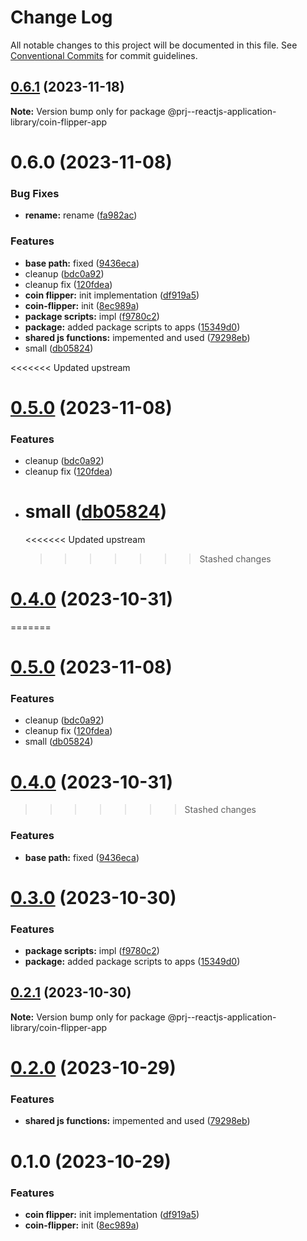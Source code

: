 # Change Log

All notable changes to this project will be documented in this file.
See [Conventional Commits](https://conventionalcommits.org) for commit guidelines.

## [0.6.1](https://github.com/paulAlexSerban/prj--reactjs-application-library/compare/@prj--reactjs-application-library/coin-flipper-app@0.6.0...@prj--reactjs-application-library/coin-flipper-app@0.6.1) (2023-11-18)

**Note:** Version bump only for package @prj--reactjs-application-library/coin-flipper-app

# 0.6.0 (2023-11-08)

### Bug Fixes

-   **rename:** rename ([fa982ac](https://github.com/paulAlexSerban/prj--reactjs-application-library/commit/fa982ac05c386e2f9563611d754b73bc08b54894))

### Features

-   **base path:** fixed ([9436eca](https://github.com/paulAlexSerban/prj--reactjs-application-library/commit/9436ecafd5addb266153737a53f95922733b9a63))
-   cleanup ([bdc0a92](https://github.com/paulAlexSerban/prj--reactjs-application-library/commit/bdc0a92044bd5b3691ec5f56c9ea2f86e3a7802e))
-   cleanup fix ([120fdea](https://github.com/paulAlexSerban/prj--reactjs-application-library/commit/120fdeab392739c535161d5a84eea9c3fe337961))
-   **coin flipper:** init implementation ([df919a5](https://github.com/paulAlexSerban/prj--reactjs-application-library/commit/df919a5b1d411f9c9936fbbbbeb78f6b21f4bb65))
-   **coin-flipper:** init ([8ec989a](https://github.com/paulAlexSerban/prj--reactjs-application-library/commit/8ec989a586485d15dab15a8a2d6690d835314822))
-   **package scripts:** impl ([f9780c2](https://github.com/paulAlexSerban/prj--reactjs-application-library/commit/f9780c2896d185c8adf83f5af0782939e799b430))
-   **package:** added package scripts to apps ([15349d0](https://github.com/paulAlexSerban/prj--reactjs-application-library/commit/15349d0e3d3eac4222a99a42b28d4d67b764557f))
-   **shared js functions:** impemented and used ([79298eb](https://github.com/paulAlexSerban/prj--reactjs-application-library/commit/79298ebd26e6d1bae87e9dc63e0fee17c3f0796e))
-   small ([db05824](https://github.com/paulAlexSerban/prj--reactjs-application-library/commit/db058246d33147457fe76222e53d778c0b9e4fff))

<<<<<<< Updated upstream

# [0.5.0](https://github.com/paulAlexSerban/prj--reactjs-component-lib/compare/@prj--reactjs-component-lib/coin-flipper-app@0.4.0...@prj--reactjs-component-lib/coin-flipper-app@0.5.0) (2023-11-08)

### Features

-   cleanup ([bdc0a92](https://github.com/paulAlexSerban/prj--reactjs-component-lib/commit/bdc0a92044bd5b3691ec5f56c9ea2f86e3a7802e))
-   cleanup fix ([120fdea](https://github.com/paulAlexSerban/prj--reactjs-component-lib/commit/120fdeab392739c535161d5a84eea9c3fe337961))
-   # small ([db05824](https://github.com/paulAlexSerban/prj--reactjs-component-lib/commit/db058246d33147457fe76222e53d778c0b9e4fff))
    <<<<<<< Updated upstream
    > > > > > > > Stashed changes

# [0.4.0](https://github.com/paulAlexSerban/prj--reactjs-component-lib/compare/@prj--reactjs-component-lib/coin-flipper-app@0.3.0...@prj--reactjs-component-lib/coin-flipper-app@0.4.0) (2023-10-31)

=======

# [0.5.0](https://github.com/paulAlexSerban/prj--reactjs-application-library/compare/@prj--reactjs-application-library/coin-flipper-app@0.4.0...@prj--reactjs-application-library/coin-flipper-app@0.5.0) (2023-11-08)

### Features

-   cleanup ([bdc0a92](https://github.com/paulAlexSerban/prj--reactjs-application-library/commit/bdc0a92044bd5b3691ec5f56c9ea2f86e3a7802e))
-   cleanup fix ([120fdea](https://github.com/paulAlexSerban/prj--reactjs-application-library/commit/120fdeab392739c535161d5a84eea9c3fe337961))
-   small ([db05824](https://github.com/paulAlexSerban/prj--reactjs-application-library/commit/db058246d33147457fe76222e53d778c0b9e4fff))

# [0.4.0](https://github.com/paulAlexSerban/prj--reactjs-application-library/compare/@prj--reactjs-application-library/coin-flipper-app@0.3.0...@prj--reactjs-application-library/coin-flipper-app@0.4.0) (2023-10-31)

> > > > > > > Stashed changes

### Features

-   **base path:** fixed ([9436eca](https://github.com/paulAlexSerban/prj--reactjs-application-library/commit/9436ecafd5addb266153737a53f95922733b9a63))

# [0.3.0](https://github.com/paulAlexSerban/prj--reactjs-application-library/compare/@prj--reactjs-application-library/coin-flipper-app@0.2.1...@prj--reactjs-application-library/coin-flipper-app@0.3.0) (2023-10-30)

### Features

-   **package scripts:** impl ([f9780c2](https://github.com/paulAlexSerban/prj--reactjs-application-library/commit/f9780c2896d185c8adf83f5af0782939e799b430))
-   **package:** added package scripts to apps ([15349d0](https://github.com/paulAlexSerban/prj--reactjs-application-library/commit/15349d0e3d3eac4222a99a42b28d4d67b764557f))

## [0.2.1](https://github.com/paulAlexSerban/prj--reactjs-application-library/compare/@prj--reactjs-application-library/coin-flipper-app@0.2.0...@prj--reactjs-application-library/coin-flipper-app@0.2.1) (2023-10-30)

**Note:** Version bump only for package @prj--reactjs-application-library/coin-flipper-app

# [0.2.0](https://github.com/paulAlexSerban/prj--reactjs-application-library/compare/@prj--reactjs-application-library/coin-flipper-app@0.1.0...@prj--reactjs-application-library/coin-flipper-app@0.2.0) (2023-10-29)

### Features

-   **shared js functions:** impemented and used ([79298eb](https://github.com/paulAlexSerban/prj--reactjs-application-library/commit/79298ebd26e6d1bae87e9dc63e0fee17c3f0796e))

# 0.1.0 (2023-10-29)

### Features

-   **coin flipper:** init implementation ([df919a5](https://github.com/paulAlexSerban/prj--reactjs-application-library/commit/df919a5b1d411f9c9936fbbbbeb78f6b21f4bb65))
-   **coin-flipper:** init ([8ec989a](https://github.com/paulAlexSerban/prj--reactjs-application-library/commit/8ec989a586485d15dab15a8a2d6690d835314822))
